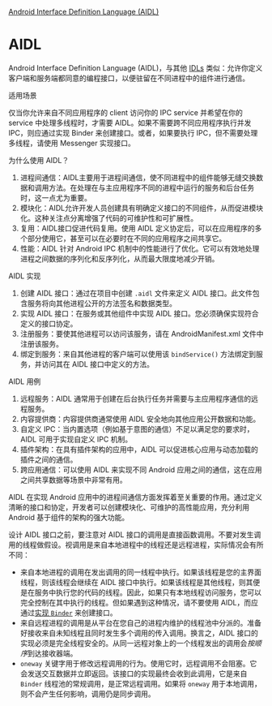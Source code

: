 [Android Interface Definition Language (AIDL)](https://developer.android.com/develop/background-work/services/aidl)



# AIDL

Android Interface Definition Language (AIDL)，与其他 [IDLs](https://en.wikipedia.org/wiki/Interface_description_language) 类似：允许你定义客户端和服务端都同意的编程接口，以便驻留在不同进程中的组件进行通信。



适用场景

仅当你允许来自不同应用程序的 client 访问你的 IPC service 并希望在你的 service 中处理多线程时，才需要 AIDL。如果不需要跨不同应用程序执行并发 IPC，则应通过实现 Binder 来创建接口。或者，如果要执行 IPC，但不需要处理多线程，请使用 Messenger 实现接口。



为什么使用 AIDL？

1. 进程间通信：AIDL主要用于进程间通信，使不同进程中的组件能够无缝交换数据和调用方法。在处理在与主应用程序不同的进程中运行的服务和后台任务时，这一点尤为重要。
2. 模块化：AIDL允许开发人员创建具有明确定义接口的不同组件，从而促进模块化。这种关注点分离增强了代码的可维护性和可扩展性。
3. 复用：AIDL接口促进代码复用。使用 AIDL 定义协定后，可以在应用程序的多个部分使用它，甚至可以在必要时在不同的应用程序之间共享它。
4. 性能：AIDL 针对 Android IPC 机制中的性能进行了优化。它可以有效地处理进程之间数据的序列化和反序列化，从而最大限度地减少开销。



AIDL 实现

1. 创建 AIDL 接口：通过在项目中创建 `.aidl` 文件来定义 AIDL 接口。此文件包含服务将向其他进程公开的方法签名和数据类型。
2. 实现 AIDL 接口：在服务或其他组件中实现 AIDL 接口。您必须确保实现符合定义的接口协定。
3. 注册服务：要使其他进程可以访问该服务，请在 AndroidManifest.xml 文件中注册该服务。
4. 绑定到服务：来自其他进程的客户端可以使用该 `bindService()` 方法绑定到服务，并访问其在 AIDL 接口中定义的方法。



AIDL 用例

1. 远程服务：AIDL 通常用于创建在后台执行任务并需要与主应用程序通信的远程服务。
2. 内容提供商：内容提供商通常使用 AIDL 安全地向其他应用公开数据和功能。
3. 自定义 IPC：当内置选项（例如基于意图的通信）不足以满足您的要求时，AIDL 可用于实现自定义 IPC 机制。
4. 插件架构：在具有插件架构的应用中，AIDL 可以促进核心应用与动态加载的插件之间的通信。
5. 跨应用通信：可以使用 AIDL 来实现不同 Android 应用之间的通信，这在应用之间共享数据等场景中非常有用。



AIDL 在实现 Android 应用中的进程间通信方面发挥着至关重要的作用。通过定义清晰的接口和协定，开发者可以创建模块化、可维护的高性能应用，充分利用 Android 基于组件的架构的强大功能。



设计 AIDL 接口之前，要注意对 AIDL 接口的调用是直接函数调用。不要对发生调用的线程做假设。视调用是来自本地进程中的线程还是远程进程，实际情况会有所不同：

- 来自本地进程的调用在发出调用的同一线程中执行。如果该线程是您的主界面线程，则该线程会继续在 AIDL 接口中执行。如果该线程是其他线程，则其便是在服务中执行您的代码的线程。因此，如果只有本地线程访问服务，您可以完全控制在其中执行的线程。但如果遇到这种情况，请不要使用 AIDL，而应通过[实现 `Binder`](https://developer.android.com/guide/components/bound-services?hl=zh-cn#Binder) 来创建接口。
- 来自远程进程的调用是从平台在您自己的进程内维护的线程池中分派的。准备好接收来自未知线程且同时发生多个调用的传入调用。换言之，AIDL 接口的实现必须是完全线程安全的。从同一远程对象上的一个线程发出的调用会*按顺序*到达接收器端。
- `oneway` 关键字用于修改远程调用的行为。使用它时，远程调用不会阻塞。它会发送交互数据并立即返回。该接口的实现最终会收到此调用，它是来自 `Binder` 线程池的常规调用，是正常远程调用。如果将 `oneway` 用于本地调用，则不会产生任何影响，调用仍是同步调用。




